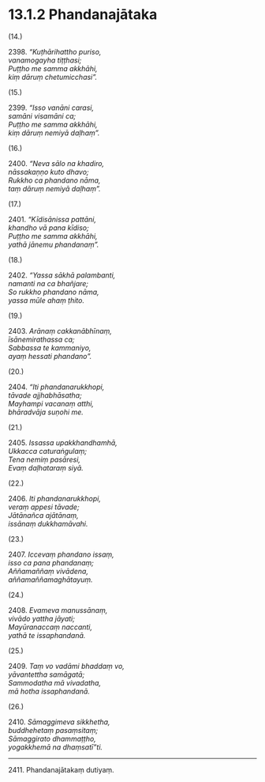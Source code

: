 

# 13.1.2 Phandanajātaka




(14.)

2398\. _“Kuṭhārihattho puriso,_  
_vanamogayha tiṭṭhasi;_  
_Puṭṭho me samma akkhāhi,_  
_kiṃ dāruṃ chetumicchasi”._  


(15.)

2399\. _“Isso vanāni carasi,_  
_samāni visamāni ca;_  
_Puṭṭho me samma akkhāhi,_  
_kiṃ dāruṃ nemiyā daḷhaṃ”._  


(16.)

2400\. _“Neva sālo na khadiro,_  
_nāssakaṇṇo kuto dhavo;_  
_Rukkho ca phandano nāma,_  
_taṃ dāruṃ nemiyā daḷhaṃ”._  


(17.)

2401\. _“Kīdisānissa pattāni,_  
_khandho vā pana kīdiso;_  
_Puṭṭho me samma akkhāhi,_  
_yathā jānemu phandanaṃ”._  


(18.)

2402\. _“Yassa sākhā palambanti,_  
_namanti na ca bhañjare;_  
_So rukkho phandano nāma,_  
_yassa mūle ahaṃ ṭhito._  


(19.)

2403\. _Arānaṃ cakkanābhīnaṃ,_  
_īsānemirathassa ca;_  
_Sabbassa te kammaniyo,_  
_ayaṃ hessati phandano”._  


(20.)

2404\. _“Iti phandanarukkhopi,_  
_tāvade ajjhabhāsatha;_  
_Mayhampi vacanaṃ atthi,_  
_bhāradvāja suṇohi me._  


(21.)

2405\. _Issassa upakkhandhamhā,_  
_Ukkacca caturaṅgulaṃ;_  
_Tena nemiṃ pasāresi,_  
_Evaṃ daḷhataraṃ siyā._  


(22.)

2406\. _Iti phandanarukkhopi,_  
_veraṃ appesi tāvade;_  
_Jātānañca ajātānaṃ,_  
_issānaṃ dukkhamāvahi._  


(23.)

2407\. _Iccevaṃ phandano issaṃ,_  
_isso ca pana phandanaṃ;_  
_Aññamaññaṃ vivādena,_  
_aññamaññamaghātayuṃ._  


(24.)

2408\. _Evameva manussānaṃ,_  
_vivādo yattha jāyati;_  
_Mayūranaccaṃ naccanti,_  
_yathā te issaphandanā._  


(25.)

2409\. _Taṃ vo vadāmi bhaddaṃ vo,_  
_yāvantettha samāgatā;_  
_Sammodatha mā vivadatha,_  
_mā hotha issaphandanā._  


(26.)

2410\. _Sāmaggimeva sikkhetha,_  
_buddhehetaṃ pasaṃsitaṃ;_  
_Sāmaggirato dhammaṭṭho,_  
_yogakkhemā na dhaṃsatī”ti._  


---

2411\. Phandanajātakaṃ dutiyaṃ.





